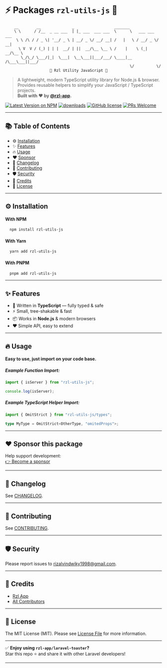 # ⚡️ Packages `rzl-utils-js` 🚀

```
    __        __              _                  _______
    \ \      / /__  _ __ ___  | |_ ___  ___ ___  \      \   ___ ___  ___
     \ \ /\ / / _ \| '__/ _ \ | __/ _ \/ __/ __| /   |   \ / __/ _ \/ __|
      \ V  V / (_) | | |  __/ | ||  __/\__ \__ \ /    |    \ (_|  __/\__ \
       \_/\_/ \___/|_|  \___|  \__\___||___/___/ \____|__  /\___\___||___/
                                                        \/          \/
                    🚀 Rzl Utility JavaScript 🚀

```

> A lightweight, modern TypeScript utility library for Node.js & browser.  
> Provides reusable helpers to simplify your JavaScript / TypeScript projects.  
> **Built with ❤️ by [@rzl-app](https://github.com/rzl-app).**

[![Latest Version on NPM](https://img.shields.io/npm/v/rzl-utils-js?color=blue&style=flat-rounded)](https://npmjs.com/package/rzl-utils-js)
[![downloads](https://img.shields.io/npm/dt/rzl-utils-js?style=flat-rounded)](https://npmjs.com/package/rzl-utils-js)
[![GitHub license](https://img.shields.io/badge/license-MIT-blue.svg)](https://github.com/rzl-app/rzl-utils-js/blob/main/LICENSE.md)
[![PRs Welcome](https://img.shields.io/badge/PRs-welcome-brightgreen.svg)](https://github.com/rzl-app/rzl-utils-js/blob/main/CONTRIBUTING.md)

---

## 📚 Table of Contents

- ⚙️ [Installation](#installation)
- ✨ [Features](#features)
- 🔥 [Usage](#usage)
- ❤️ [Sponsor](#sponsor-this-package)
- 📜 [Changelog](#changelog)
- 🤝 [Contributing](#contributing)
- 🛡 [Security](#security)
- 🙌 [Credits](#credits)
- 📄 [License](#license)

---

<h2 id="installation">⚙️ Installation</h2>

#### With NPM

```bash
  npm install rzl-utils-js
```

#### With Yarn

```bash
  yarn add rzl-utils-js
```

#### With PNPM

```bash
  pnpm add rzl-utils-js
```

---

<h2 id="features">✨ Features</h2>

- 🚀 Written in **TypeScript** — fully typed & safe
- ⚡ Small, tree-shakable & fast
- 📦 Works in **Node.js** & modern browsers
- ❤️ Simple API, easy to extend

---

<h2 id="usage">🔥 Usage</h2>

#### Easy to use, just import on your code base.

##### Example Function Import:

```ts
import { isServer } from "rzl-utils-js";

console.log(isServer);
```

##### Example TypeScript Helper Import:

```ts
import { OmitStrict } from "rzl-utils-js/types";

type MyType = OmitStrict<OtherType, "omitedProps">;
```

---

<h2 id="sponsor-this-package">❤️ Sponsor this package</h2>

Help support development:  
[👉 Become a sponsor](https://github.com/sponsors/rzl-app)

---

<h2 id="changelog">📝 Changelog</h2>

See [CHANGELOG](CHANGELOG.md).

---

<h2 id="contributing">🤝 Contributing</h2>

See [CONTRIBUTING](CONTRIBUTING.md).

---

<h2 id="security">🛡 Security</h2>

Please report issues to [rizalvindwiky1998@gmail.com](mailto:rizalvindwiky1998@gmail.com).

---

<h2 id="credits">🙌 Credits</h2>

- [Rzl App](https://github.com/rzl-app)
- [All Contributors](../../contributors)

---

<h2 id="license">📜 License</h2>

The MIT License (MIT). Please see [License File](LICENSE.md) for more information.

---

✅ **Enjoy using `rzl-app/laravel-toaster`?**  
Star this repo ⭐ and share it with other Laravel developers!

---
